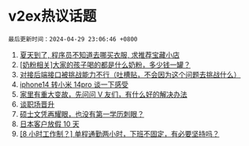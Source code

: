 # v2ex热议话题

`最后更新时间：2024-04-29 23:06:46 +0800`

1. [夏天到了, 程序员不知道去哪买衣服, 求推荐宝藏小店](https://www.v2ex.com/t/1036595)
1. [[奶粉相关]大家的孩子喝的都是什么奶粉，多少钱一罐？](https://www.v2ex.com/t/1036585)
1. [对接后端接口被挑战能力不行（吐槽贴，不会因为这个问题去挑战什么）](https://www.v2ex.com/t/1036619)
1. [iphone14 转小米 14pro 谈一下感受](https://www.v2ex.com/t/1036731)
1. [家里有重大变故，先问问 V 友们，有什么好的解决办法](https://www.v2ex.com/t/1036645)
1. [谈职场晋升](https://www.v2ex.com/t/1036671)
1. [硕士文凭再耀眼，也没有第一学历刺眼？](https://www.v2ex.com/t/1036702)
1. [日本客户放假 10 天](https://www.v2ex.com/t/1036581)
1. [[8 小时工作制？] 单程通勤两小时，下班不固定，有必要坚持吗？](https://www.v2ex.com/t/1036605)


